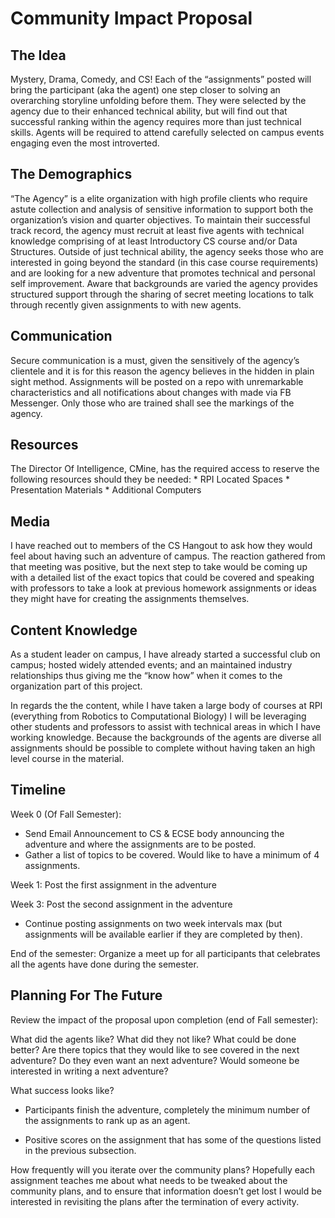 # Community Impact Proposal

## The Idea

Mystery, Drama, Comedy, and CS! Each of the “assignments” posted will bring the participant (aka the agent) one step closer to solving an overarching storyline unfolding before them. They were selected by the agency due to their enhanced technical ability, but will find out that successful ranking within the agency requires more than just technical skills. Agents will be required to attend carefully selected on campus events engaging even the most introverted.   

## The Demographics
 
“The Agency” is a elite organization with high profile clients who require astute collection and analysis of sensitive information to support both the organization’s vision and quarter objectives. To maintain their successful track record, the agency must recruit at least five agents with technical knowledge comprising of at least Introductory CS course and/or Data Structures. Outside of just technical ability, the agency seeks those who are interested in going beyond the standard (in this case course requirements) and are looking for a new adventure that promotes technical and personal self improvement. Aware that backgrounds are varied the agency provides structured support through the sharing of secret meeting locations to talk through recently given assignments to with new agents.

## Communication

Secure communication is a must, given the sensitively of the agency’s clientele and it is for this reason the agency believes in the hidden in plain sight method. Assignments will be posted on a repo with unremarkable characteristics and all notifications about changes with made via FB Messenger. Only those who are trained shall see the markings of the agency.

## Resources

The Director Of Intelligence, CMine, has the required access to reserve the following resources should they be needed:
	* RPI Located Spaces
	* Presentation Materials
	* Additional Computers

## Media

I have reached out to members of the CS Hangout to ask how they would feel about having such an adventure of campus. The reaction gathered from that meeting was positive, but the next step to take would be coming up with a detailed list of the exact topics that could be covered and speaking with professors to take a look at previous homework assignments or ideas they might have for creating the assignments themselves.

## Content Knowledge

As a student leader on campus, I have already started a successful club on campus; hosted widely attended events; and an maintained industry relationships thus giving me the “know how” when it comes to the organization part of this project.

In regards the the content, while I have taken a large body of courses at RPI (everything from Robotics to Computational Biology) I will be leveraging other students and professors to assist with technical areas in which I have working knowledge. Because the backgrounds of the agents are diverse all assignments should be possible to complete without having taken an high level course in the material.

## Timeline

Week 0 (Of Fall Semester): 
* Send Email Announcement to CS & ECSE body announcing the adventure and where the assignments are to be posted.
* Gather a list of topics to be covered. Would like to have a minimum of 4 assignments.

Week 1: Post the first assignment in the adventure 


Week 3: Post the second assignment in the adventure


* Continue posting assignments on two week intervals max (but assignments will be available earlier if they are completed by then).

End of the semester: Organize a meet up for all participants that celebrates all the agents have done during the semester.

## Planning For The Future

Review the impact of the proposal upon completion (end of Fall semester):

What did the agents like? What did they not like? What could be done better? Are there topics that they would like to see covered in the next adventure? Do they even want an next adventure? Would someone be interested in writing a next adventure?

What success looks like?

* Participants finish the adventure, completely the minimum number of the assignments to rank up as an agent.

* Positive scores on the assignment that has some of the questions listed in the previous subsection.

How frequently will you iterate over the community plans?
Hopefully each assignment teaches me about what needs to be tweaked about the community plans, and to ensure that information doesn’t get lost I would be interested in revisiting the plans after the termination of every activity.
